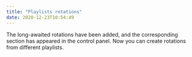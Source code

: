 ```yaml
---
title: "Playlists rotations"
date: 2020-12-23T10:54:49
---
```


The long-awaited rotations have been added, and the corresponding section has appeared in the control panel. Now you can create rotations from different playlists.